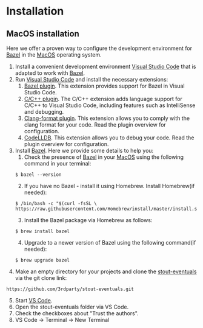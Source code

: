 # Installation

## MacOS installation

Here we offer a proven way to configure the development environment for [Bazel](https://bazel.build) in the [MacOS](https://www.apple.com) operating system.

1. Install a convenient development environment [Visual Studio Code](https://code.visualstudio.com/download) that is adapted to work with [Bazel](https://bazel.build).
2. Run [Visual Studio Code](https://code.visualstudio.com/download) and install the necessary extensions:
    1. [Bazel plugin](https://marketplace.visualstudio.com/items?itemName=BazelBuild.vscode-bazel). This extension provides support for Bazel in Visual Studio Code.
    2. [C/C++ plugin](https://marketplace.visualstudio.com/items?itemName=ms-vscode.cpptools). The C/C++ extension adds language support for C/C++ to Visual Studio Code, including features such as IntelliSense and debugging.
    3. [Clang-format plugin](https://marketplace.visualstudio.com/items?itemName=xaver.clang-format). This extension allows you to comply with the clang format for your code. Read the plugin overview for configuration.
    4. [CodeLLDB](https://marketplace.visualstudio.com/items?itemName=vadimcn.vscode-lldb). This extension allows you to debug your code. Read the plugin overview for configuration.
3. Install [Bazel](https://bazel.build). 
Here we provide some details to help you:
    1. Check the presence of [Bazel](https://bazel.build) in your [MacOS](https://www.apple.com) using the following command in your terminal:
    ```
    $ bazel --version
    ```
    2. If you have no Bazel - install it using Homebrew. Install Homebrew(if needed):
    ```
    $ /bin/bash -c "$(curl -fsSL \ https://raw.githubusercontent.com/Homebrew/install/master/install.sh)"
    ```
    3. Install the Bazel package via Homebrew as follows:
    ```
    $ brew install bazel
    ```
    4. Upgrade to a newer version of Bazel using the following command(if needed):
     ```
    $ brew upgrade bazel
    ```
4. Make an empty directory for your projects and clone the [stout-eventuals](https://github.com/3rdparty/stout-eventuals) via the git clone link:
```
https://github.com/3rdparty/stout-eventuals.git
```
5. Start [VS Code](https://code.visualstudio.com).
6. Open the stout-eventuals folder via VS Code.
7. Check the checkboxes about "Trust the authors".
8. VS Code -> Terminal -> New Terminal